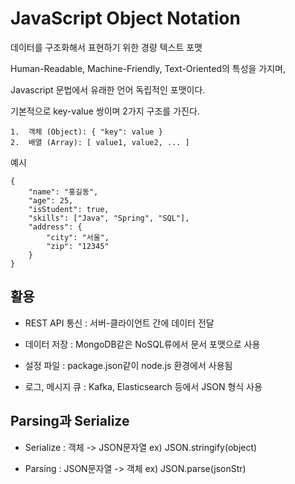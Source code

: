 # JavaScript Object Notation

데이터를 구조화해서 표현하기 위한 경량 텍스트 포맷

Human-Readable, Machine-Friendly, Text-Oriented의 특성을 가지며,

Javascript 문법에서 유래한 언어 독립적인 포맷이다.

기본적으로 key-value 쌍이며 2가지 구조를 가진다.

	1.	객체 (Object): { "key": value }
	2.	배열 (Array): [ value1, value2, ... ]

예시

    {
        "name": "홍길동",
        "age": 25,
        "isStudent": true,
        "skills": ["Java", "Spring", "SQL"],
        "address": {
            "city": "서울",
            "zip": "12345"
        }
    }

## 활용

- REST API 통신 : 서버-클라이언트 간에 데이터 전달

- 데이터 저장 : MongoDB같은 NoSQL류에서 문서 포맷으로 사용

- 설정 파일 : package.json같이 node.js 환경에서 사용됨

- 로그, 메시지 큐 : Kafka, Elasticsearch 등에서 JSON 형식 사용

## Parsing과 Serialize

- Serialize : 객체 -> JSON문자열 
ex) JSON.stringify(object)

- Parsing : JSON문자열 -> 객체
ex) JSON.parse(jsonStr)